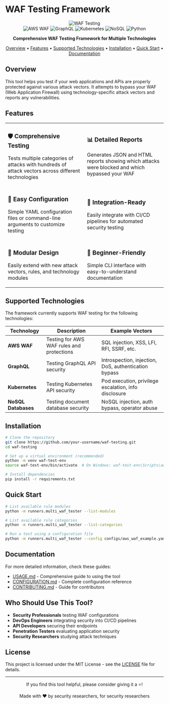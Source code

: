 # WAF Testing Framework

<div align="center">
  <img src="https://img.shields.io/badge/Security-WAF%20Testing-D93B4B?style=for-the-badge&logo=shieldsdotio&logoColor=white" alt="WAF Testing"/>
  <br/>
  <img src="https://img.shields.io/badge/AWS-WAF-FF9900?style=flat-square&logo=amazonaws&logoColor=white" alt="AWS WAF"/>
  <img src="https://img.shields.io/badge/GraphQL-API-E10098?style=flat-square&logo=graphql&logoColor=white" alt="GraphQL"/>
  <img src="https://img.shields.io/badge/Kubernetes-Security-326CE5?style=flat-square&logo=kubernetes&logoColor=white" alt="Kubernetes"/>
  <img src="https://img.shields.io/badge/NoSQL-Testing-47A248?style=flat-square&logo=mongodb&logoColor=white" alt="NoSQL"/>
  <img src="https://img.shields.io/badge/Language-Python-3776AB?style=flat-square&logo=python&logoColor=white" alt="Python"/>
  <br/>
  <p><strong>Comprehensive WAF Testing Framework for Multiple Technologies</strong></p>
</div>

<p align="center">
  <a href="#overview">Overview</a> •
  <a href="#features">Features</a> •
  <a href="#supported-technologies">Supported Technologies</a> •
  <a href="#installation">Installation</a> •
  <a href="#quick-start">Quick Start</a> •
  <a href="#documentation">Documentation</a>
</p>

## Overview

This tool helps you test if your web applications and APIs are properly protected against various attack vectors. It attempts to bypass your WAF (Web Application Firewall) using technology-specific attack vectors and reports any vulnerabilities.

## Features

<table>
  <tr>
    <td width="50%">
      <h3>🛡️ Comprehensive Testing</h3>
      <p>Tests multiple categories of attacks with hundreds of attack vectors across different technologies</p>
    </td>
    <td width="50%">
      <h3>📊 Detailed Reports</h3>
      <p>Generates JSON and HTML reports showing which attacks were blocked and which bypassed your WAF</p>
    </td>
  </tr>
  <tr>
    <td width="50%">
      <h3>🔧 Easy Configuration</h3>
      <p>Simple YAML configuration files or command-line arguments to customize testing</p>
    </td>
    <td width="50%">
      <h3>🔌 Integration-Ready</h3>
      <p>Easily integrate with CI/CD pipelines for automated security testing</p>
    </td>
  </tr>
  <tr>
    <td width="50%">
      <h3>🧩 Modular Design</h3>
      <p>Easily extend with new attack vectors, rules, and technology modules</p>
    </td>
    <td width="50%">
      <h3>🚀 Beginner-Friendly</h3>
      <p>Simple CLI interface with easy-to-understand documentation</p>
    </td>
  </tr>
</table>

## Supported Technologies

The framework currently supports WAF testing for the following technologies:

| Technology | Description | Example Vectors |
|------------|-------------|-----------------|
| **AWS WAF** | Testing for AWS WAF rules and protections | SQL injection, XSS, LFI, RFI, SSRF, etc. |
| **GraphQL** | Testing GraphQL API security | Introspection, injection, DoS, authentication bypass |
| **Kubernetes** | Testing Kubernetes API security | Pod execution, privilege escalation, info disclosure |
| **NoSQL Databases** | Testing document database security | NoSQL injection, auth bypass, operator abuse |

## Installation

```bash
# Clone the repository
git clone https://github.com/your-username/waf-testing.git
cd waf-testing

# Set up a virtual environment (recommended)
python -m venv waf-test-env
source waf-test-env/bin/activate  # On Windows: waf-test-env\Scripts\activate

# Install dependencies
pip install -r requirements.txt
```

## Quick Start

```bash
# List available rule modules
python -m runners.multi_waf_tester --list-modules

# List available rule categories
python -m runners.multi_waf_tester --list-categories

# Run a test using a configuration file
python -m runners.multi_waf_tester --config configs/aws_waf_example.yaml
```

## Documentation

For more detailed information, check these guides:

- [USAGE.md](USAGE.md) - Comprehensive guide to using the tool
- [CONFIGURATION.md](CONFIGURATION.md) - Complete configuration reference
- [CONTRIBUTING.md](CONTRIBUTING.md) - Guide for contributors

## Who Should Use This Tool?

- **Security Professionals** testing WAF configurations
- **DevOps Engineers** integrating security into CI/CD pipelines
- **API Developers** securing their endpoints
- **Penetration Testers** evaluating application security
- **Security Researchers** studying attack techniques

## License

This project is licensed under the MIT License - see the [LICENSE](LICENSE) file for details.

---

<div align="center">
  <p>If you find this tool helpful, please consider giving it a ⭐️!</p>
  <p>Made with ❤️ by security researchers, for security researchers</p>
</div>